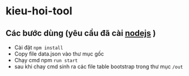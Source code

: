 # kieu-hoi-tool
## Các bước dùng (yêu cầu đã cài [nodejs](https://nodejs.org/en/) )
- Cài đặt `npm install`
- Copy file data.json vào thư mục gốc
- Chạy cmd npm `run start`
- sau khi chay cmd sinh ra các file table bootstrap trong thư mục `/out`
